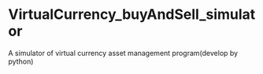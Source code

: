 # VirtualCurrency_buyAndSell_simulator
A simulator of virtual currency asset management program(develop by python)
